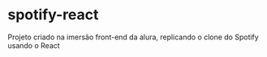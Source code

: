 # spotify-react
 Projeto criado na imersão front-end da alura, replicando o clone do Spotify usando o React
